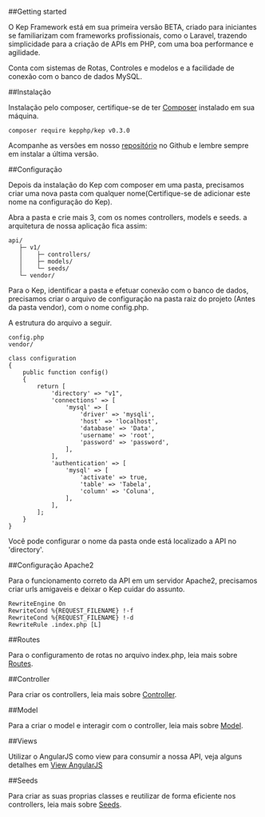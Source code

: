 ##Getting started

O Kep Framework está em sua primeira versão BETA, criado para iniciantes se familiarizam com frameworks profissionais, como o Laravel, trazendo simplicidade para a criação de APIs em PHP, com uma boa performance e agilidade.

Conta com sistemas de Rotas, Controles e modelos e a facilidade de conexão com o banco de dados MySQL.

##Instalação

Instalação pelo composer, certifique-se de ter [Composer](https://getcomposer.org/) instalado em sua máquina.

	composer require kepphp/kep v0.3.0

Acompanhe as versões em nosso [repositório](https://github.com/KepPHP/Kep/releases) no Github e lembre sempre em instalar a última versão.

##Configuração

Depois da instalação do Kep com composer em uma pasta, precisamos criar uma nova pasta com qualquer nome(Certifique-se de adicionar este nome na configuração do Kep).

Abra a pasta e crie mais 3, com os nomes controllers, models e seeds. a arquitetura de nossa aplicação fica assim:

	api/
       ├─ v1/
       │    ├─ controllers/
       │    ├─ models/
       │    └─ seeds/
       └─ vendor/

Para o Kep, identificar a pasta e efetuar conexão com o banco de dados, precisamos criar o arquivo de configuração na pasta raiz do projeto (Antes da pasta vendor), com o nome config.php.

A estrutura do arquivo a seguir.

	config.php
	vendor/

	class configuration
    {
        public function config()
        {
            return [
                'directory' => "v1",
                'connections' => [
                    'mysql' => [
                        'driver' => 'mysqli',
                        'host' => 'localhost',
                        'database' => 'Data',
                        'username' => 'root',
                        'password' => 'password',
                    ],
                ],
                'authentication' => [
                    'mysql' => [
                        'activate' => true,
                        'table' => 'Tabela',
                        'column' => 'Coluna',
                    ],
                ],
            ];
        }
    }
    
Você pode configurar o nome da pasta onde está localizado a API no 'directory'.

##Configuração Apache2

Para o funcionamento correto da API em um servidor Apache2, precisamos criar urls amigaveis e deixar o Kep cuidar do assunto.

	RewriteEngine On
	RewriteCond %{REQUEST_FILENAME} !-f
	RewriteCond %{REQUEST_FILENAME} !-d
	RewriteRule .index.php [L]

##Routes

Para o configuramento de rotas no arquivo index.php, leia mais sobre [Routes](/#/docs/routing).

##Controller

Para criar os controllers, leia mais sobre [Controller](/#/docs/controller).

##Model

Para a criar o model e interagir com o controller, leia mais sobre [Model](/#/docs/model).

##Views

Utilizar o AngularJS como view para consumir a nossa API, veja alguns detalhes em [View AngularJS](/#/docs/angularjs)

##Seeds

Para criar as suas proprias classes e reutilizar de forma eficiente nos controllers, leia mais sobre [Seeds](/#/docs/seeds).

